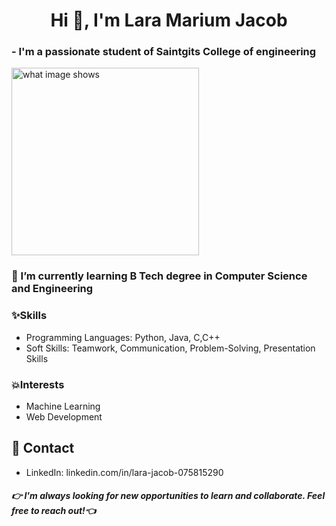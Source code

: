 <h1 align="center">Hi 👋, I'm Lara Marium Jacob</h1>
<h3 align="left">- I'm a passionate student of Saintgits College of engineering</h3>

<div>
  <img src="https://img.freepik.com/free-vector/cute-girl-hacker-operating-laptop-cartoon-vector-icon-illustration-people-technology-isolated-flat_138676-9487.jpg?size=338&ext=jpg&ga=GA1.1.1700460183.1708300800&semt=ais" alt="what image shows" height="300">

 ### 🌱 I’m currently learning B Tech degree in Computer Science and Engineering

 ### ✨Skills
* Programming Languages: Python, Java, C,C++
* Soft Skills: Teamwork, Communication, Problem-Solving, Presentation Skills
 ### 💥Interests
* Machine Learning
* Web Development
## 📱 Contact
* LinkedIn: linkedin.com/in/lara-jacob-075815290

##### 👉 I'm always looking for new opportunities to learn and collaborate. Feel free to reach out!👈



  
       
       

